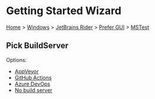 <!--
GENERATED FILE - DO NOT EDIT
This file was generated by [MarkdownSnippets](https://github.com/SimonCropp/MarkdownSnippets).
Source File: /docs/mdsource/wiz/Windows_Rider_Gui_MSTest.source.md
To change this file edit the source file and then run MarkdownSnippets.
-->

# Getting Started Wizard

[Home](/docs/wiz/readme.md) > [Windows](Windows.md) > [JetBrains Rider](Windows_Rider.md) > [Prefer GUI](Windows_Rider_Gui.md) > [MSTest](Windows_Rider_Gui_MSTest.md)

## Pick BuildServer

Options:
 * [AppVeyor](Windows_Rider_Gui_MSTest_AppVeyor.md)
 * [GitHub Actions](Windows_Rider_Gui_MSTest_GitHubActions.md)
 * [Azure DevOps](Windows_Rider_Gui_MSTest_AzureDevOps.md)
 * [No build server](Windows_Rider_Gui_MSTest_None.md)
